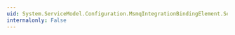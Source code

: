 ```yaml
---
uid: System.ServiceModel.Configuration.MsmqIntegrationBindingElement.SerializationFormat
internalonly: False
---
```

